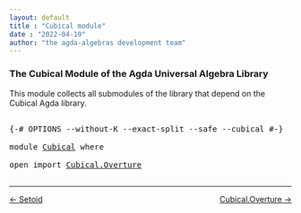 ```yaml
---
layout: default
title : "Cubical module"
date : "2022-04-10"
author: "the agda-algebras development team"
---
```


### The Cubical Module of the Agda Universal Algebra Library</a>

This module collects all submodules of the library that depend on the Cubical Agda library.

<pre class="Agda">

<a id="289" class="Symbol">{-#</a> <a id="293" class="Keyword">OPTIONS</a> <a id="301" class="Pragma">--without-K</a> <a id="313" class="Pragma">--exact-split</a> <a id="327" class="Pragma">--safe</a> <a id="334" class="Pragma">--cubical</a> <a id="344" class="Symbol">#-}</a>

<a id="349" class="Keyword">module</a> <a id="356" href="Cubical.html" class="Module">Cubical</a> <a id="364" class="Keyword">where</a>

<a id="371" class="Keyword">open</a> <a id="376" class="Keyword">import</a> <a id="383" href="Cubical.Overture.html" class="Module">Cubical.Overture</a>

</pre>

--------------------------------------

<span style="float:left;">[← Setoid](Setoid.html)</span>
<span style="float:right;">[Cubical.Overture →](Cubical.Overture.html)</span>


